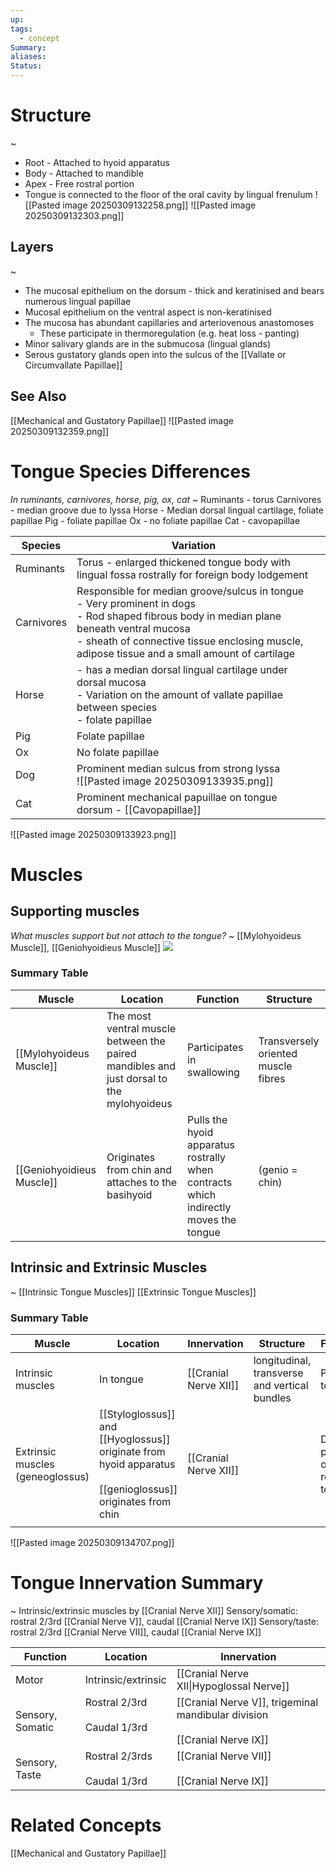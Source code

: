 ```yaml
---
up: 
tags:
  - concept
Summary: 
aliases: 
Status:
---
```

# Structure
~
- Root - Attached to hyoid apparatus
- Body - Attached to mandible
- Apex - Free rostral portion
- Tongue is connected to the floor of the oral cavity by lingual frenulum
![[Pasted image 20250309132258.png]]
![[Pasted image 20250309132303.png]]
<!--SR:!2025-03-13,3,250-->


## Layers
~
- The mucosal epithelium on the dorsum - thick and keratinised and bears numerous lingual papillae
- Mucosal epithelium on the ventral aspect is non-keratinised
- The mucosa has abundant capillaries and arteriovenous anastomoses
	- These participate in thermoregulation (e.g. heat loss - panting)
- Minor salivary glands are in the submucosa (lingual glands)
- Serous gustatory glands open into the sulcus of the [[Vallate or Circumvallate Papillae]]
<!--SR:!2025-03-13,3,250-->


## See Also
[[Mechanical and Gustatory Papillae]]
![[Pasted image 20250309132359.png]]
<!--SR:!2025-03-13,3,250-->

# Tongue Species Differences
*In ruminants, carnivores, horse, pig, ox, cat*
~
Ruminants - torus
Carnivores - median groove due to lyssa
Horse - Median dorsal lingual cartilage, foliate papillae
Pig - foliate papillae
Ox - no foliate papillae
Cat - cavopapillae
<!--SR:!2025-03-13,3,250-->

| Species    | Variation                                                                                                                                                                                                                                        |     |
| ---------- | ------------------------------------------------------------------------------------------------------------------------------------------------------------------------------------------------------------------------------------------------ | --- |
| Ruminants  | Torus - enlarged thickened tongue body with lingual fossa rostrally for foreign body lodgement                                                                                                                                                   |     |
| Carnivores | Responsible for median groove/sulcus in tongue<br>- Very prominent in dogs<br>- Rod shaped fibrous body in median plane beneath ventral mucosa<br>- sheath of connective tissue enclosing muscle, adipose tissue and a small amount of cartilage |     |
| Horse      | - has a median dorsal lingual cartilage under dorsal mucosa<br>- Variation on the amount of vallate papillae between species<br>- folate papillae                                                                                                |     |
| Pig        | Folate papillae                                                                                                                                                                                                                                  |     |
| Ox         | No folate papillae                                                                                                                                                                                                                               |     |
| Dog        | Prominent median sulcus from strong lyssa<br>![[Pasted image 20250309133935.png]]                                                                                                                                                                |     |
| Cat        | Prominent mechanical papuillae on tongue dorsum - [[Cavopapillae]]                                                                                                                                                                               |     |
![[Pasted image 20250309133923.png]]

# Muscles
## Supporting muscles
*What muscles support but not attach to the tongue?*
~
[[Mylohyoideus Muscle]], [[Geniohyoidieus Muscle]]
![](https://i.imgur.com/qFlJzfh.png)
<!--SR:!2025-03-13,3,250-->


### Summary Table

| Muscle                    | Location                                                                                     | Function                                                                             | Structure                           |
| ------------------------- | -------------------------------------------------------------------------------------------- | ------------------------------------------------------------------------------------ | ----------------------------------- |
| [[Mylohyoideus Muscle]]   | The most ventral muscle between the paired mandibles and just dorsal to the mylohyoideus<br> | Participates in swallowing                                                           | Transversely oriented muscle fibres |
| [[Geniohyoidieus Muscle]] | Originates from chin and attaches to the basihyoid                                           | Pulls the hyoid apparatus rostrally when contracts which indirectly moves the tongue | (genio = chin)                      |

## Intrinsic and Extrinsic Muscles
~
[[Intrinsic Tongue Muscles]]
[[Extrinsic Tongue Muscles]]
### Summary Table
<!--SR:!2025-03-14,4,270-->

| Muscle                           | Location                                                                                                        | Innervation           | Structure                                     | Function                            |
| -------------------------------- | --------------------------------------------------------------------------------------------------------------- | --------------------- | --------------------------------------------- | ----------------------------------- |
| Intrinsic muscles                | In tongue                                                                                                       | [[Cranial Nerve XII]] | longitudinal, transverse and vertical bundles | Protrude tongue                     |
| Extrinsic muscles (geneoglossus) | [[Styloglossus]] and [[Hyoglossus]] originate from hyoid apparatus<br><br>[[genioglossus]] originates from chin | [[Cranial Nerve XII]] |                                               | Depress, protrude or retract tongue |
|                                  |                                                                                                                 |                       |                                               |                                     |
![[Pasted image 20250309134707.png]]

# Tongue Innervation Summary
~
Intrinsic/extrinsic muscles by [[Cranial Nerve XII]]
Sensory/somatic: rostral 2/3rd [[Cranial Nerve V]], caudal [[Cranial Nerve IX]]
Sensory/taste: rostral 2/3rd [[Cranial Nerve VII]], caudal [[Cranial Nerve IX]]
<!--SR:!2025-03-13,3,252-->

| Function         | Location                                  | Innervation                                                                     |
| ---------------- | ----------------------------------------- | ------------------------------------------------------------------------------- |
| Motor            | Intrinsic/extrinsic                       | [[Cranial Nerve XII\|Hypoglossal Nerve]]                                        |
| Sensory, Somatic | Rostral 2/3rd<br><br>Caudal 1/3rd<br><br> | [[Cranial Nerve V]], trigeminal mandibular division<br><br>[[Cranial Nerve IX]] |
| Sensory, Taste   | Rostral 2/3rds<br><br>Caudal 1/3rd        | [[Cranial Nerve VII]]<br><br>[[Cranial Nerve IX]]                               |



# Related Concepts
[[Mechanical and Gustatory Papillae]]
